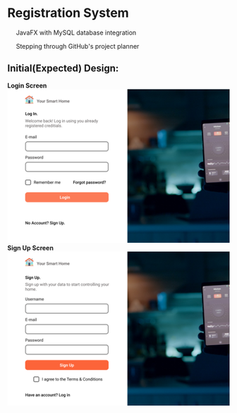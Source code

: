 # Registration System
  &nbsp;&nbsp;&nbsp;&nbsp; JavaFX with MySQL database integration

  &nbsp;&nbsp;&nbsp;&nbsp; Stepping through GitHub's project planner

## Initial(Expected) Design:
**Login Screen**
![image](src/main/resources/com/moutasim/registrationsystem/images/login.png)
**Sign Up Screen**
![image](src/main/resources/com/moutasim/registrationsystem/images/signup.png)

